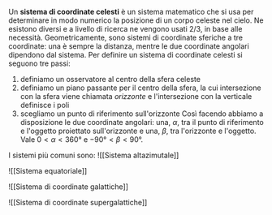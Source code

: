 Un **sistema di coordinate celesti** è un sistema matematico che si usa per determinare in modo numerico la posizione di un corpo celeste nel cielo. Ne esistono diversi e a livello di ricerca ne vengono usati 2/3, in base alle necessità. Geometricamente, sono sistemi di coordinate sferiche a tre coordinate: una è sempre la distanza, mentre le due coordinate angolari dipendono dal sistema. Per definire un sistema di coordinate celesti si seguono tre passi:
1. definiamo un osservatore al centro della sfera celeste
2. definiamo un piano passante per il centro della sfera, la cui intersezione con la sfera viene chiamata *orizzonte* e l'intersezione con la verticale definisce i poli
3. scegliamo un punto di riferimento sull'orizzonte
Così facendo abbiamo a disposizione le due coordinate angolari: una, $\alpha$, tra il punto di riferimento e l'oggetto proiettato sull'orizzonte e una, $\beta$, tra l'orizzonte e l'oggetto. Vale $0<\alpha<360°$ e $-90°<\beta<90°$.

I sistemi più comuni sono:
![[Sistema altazimutale]]

![[Sistema equatoriale]]

![[Sistema di coordinate galattiche]]

![[Sistema di coordinate supergalattiche]]

